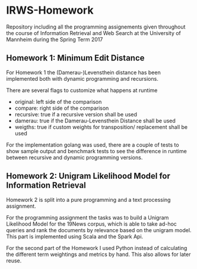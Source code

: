 # IRWS-Homework
Repository including all the programming assignements given throughout the course of Information Retrieval and Web Search at the University of Mannheim during the Spring Term 2017

## Homework 1: Minimum Edit Distance
For Homework 1 the (Damerau-)Levensthein distance has been implemented both with dynamic programming and recursions.

There are several flags to customize what happens at runtime
  - original: left side of the comparison
  - compare: right side of the comparison
  - recursive: true if a recursive version shall be used
  - damerau: true if the Damerau-Levensthein Distance shall be used
  - weigths: true if custom weights for transposition/ replacement shall be used
  
For the implementation golang was used, there are a couple of tests to show sample output and benchmark tests to see the difference in runtime between recursive and dynamic programming versions.

## Homework 2: Unigram Likelihood Model for Information Retrieval
Homework 2 is split into a pure programming and a text processing assignment. 

For the programming assignment the tasks was to build a Unigram Likelihood Model for the 19News corpus, which is able to take ad-hoc queries and rank the documents by relevance based on the unigram model. This part is implemented using Scala and the Spark Api.

For the second part of the Homework I used Python instead of calculating the different term weightings and metrics by hand. This also allows for later reuse.

